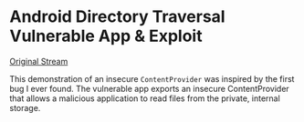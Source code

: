 # Android Directory Traversal Vulnerable App & Exploit

[Original Stream](https://www.youtube.com/watch?v=Uv-uDTNmwn0)

This demonstration of an insecure `ContentProvider` was inspired by the first bug I ever found.
The vulnerable app exports an insecure ContentProvider that allows a malicious application to read files from the private, internal storage.


